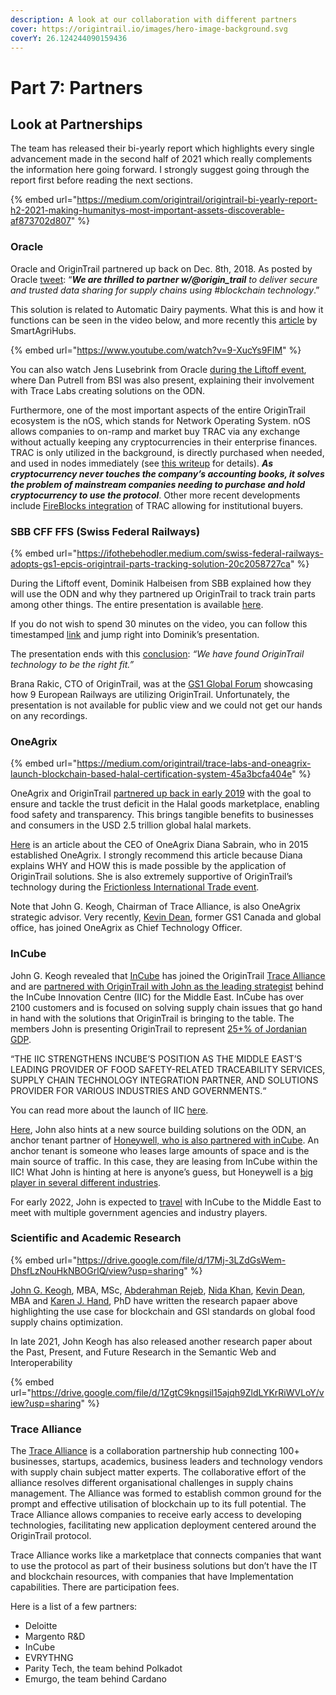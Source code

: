```yaml
---
description: A look at our collaboration with different partners
cover: https://origintrail.io/images/hero-image-background.svg
coverY: 26.124244090159436
---
```


# Part 7: Partners

## **Look at Partnerships**

The team has released their bi-yearly report which highlights every single advancement made in the second half of 2021 which really complements the information here going forward. I strongly suggest going through the report first before reading the next sections.

{% embed url="https://medium.com/origintrail/origintrail-bi-yearly-report-h2-2021-making-humanitys-most-important-assets-discoverable-af873702d807" %}

### **Oracle**

Oracle and OriginTrail partnered up back on Dec. 8th, 2018. As posted by Oracle [tweet](https://twitter.com/orclblockchain/status/1070678005763190784?lang=ar): “_**We are thrilled to partner w/@origin\_trail** to deliver secure and trusted data sharing for supply chains using #blockchain technology_.”

This solution is related to Automatic Dairy payments. What this is and how it functions can be seen in the video below, and more recently this [article](https://twitter.com/SmartAgriHubs/status/1458414682134523909) by SmartAgriHubs.

{% embed url="https://www.youtube.com/watch?v=9-XucYs9FIM" %}

You can also watch Jens Lusebrink from Oracle [during the Liftoff event](https://youtu.be/UfRWKTKJOFU), where Dan Putrell from BSI was also present, explaining their involvement with Trace Labs creating solutions on the ODN.

Furthermore, one of the most important aspects of the entire OriginTrail ecosystem is the nOS, which stands for Network Operating System. nOS allows companies to on-ramp and market buy TRAC via any exchange without actually keeping any cryptocurrencies in their enterprise finances. TRAC is only utilized in the background, is directly purchased when needed, and used in nodes immediately (see [this writeup](https://medium.com/origintrail/the-network-operating-system-liquidity-provisioning-system-part-1-uniswap-integration-b38e7ae75e76) for details). _**As cryptocurrency never touches the company’s accounting books, it solves the problem of mainstream companies needing to purchase and hold cryptocurrency to use the protocol**_. Other more recent developments include [FireBlocks integration](https://twitter.com/origin\_trail/status/1355183928089440256?lang=en) of TRAC allowing for institutional buyers.

### **SBB CFF FFS** (Swiss Federal Railways)

{% embed url="https://ifothebehodler.medium.com/swiss-federal-railways-adopts-gs1-epcis-origintrail-parts-tracking-solution-20c2058727ca" %}

During the Liftoff event, Dominik Halbeisen from SBB explained how they will use the ODN and why they partnered up OriginTrail to track train parts among other things. The entire presentation is available [here](https://youtu.be/Rzk-Z9lFaG0).

If you do not wish to spend 30 minutes on the video, you can follow this timestamped [link](https://youtu.be/Rzk-Z9lFaG0?t=168) and jump right into Dominik’s presentation.

The presentation ends with this [conclusion](https://youtu.be/Rzk-Z9lFaG0?t=845): _“We have found OriginTrail technology to be the right fit.”_

Brana Rakic, CTO of OriginTrail, was at the [GS1 Global Forum](https://twitter.com/origin\_trail/status/1366362319899525128?s=20) showcasing how 9 European Railways are utilizing OriginTrail. Unfortunately, the presentation is not available for public view and we could not get our hands on any recordings.

### **OneAgrix**

{% embed url="https://medium.com/origintrail/trace-labs-and-oneagrix-launch-blockchain-based-halal-certification-system-45a3bcfa404e" %}

OneAgrix and OriginTrail [partnered up back in early 2019](https://medium.com/origintrail/trace-labs-and-oneagrix-partner-up-to-enable-halal-product-traceability-on-the-blockchain-cde5dcb0efd1) with the goal to ensure and tackle the trust deficit in the Halal goods marketplace, enabling food safety and transparency. This brings tangible benefits to businesses and consumers in the USD 2.5 trillion global halal markets.

[Here](https://www.foodnavigator-asia.com/Article/2021/04/29/Tech-ambition-OneAgrix-has-dreams-of-being-the-first-halal-unicorn) is an article about the CEO of OneAgrix Diana Sabrain, who in 2015 established OneAgrix. I strongly recommend this article because Diana explains WHY and HOW this is made possible by the application of OriginTrail solutions. She is also extremely supportive of OriginTrail’s technology during the [Frictionless International Trade event](https://youtu.be/8dbpQVdUQ-4).

Note that John G. Keogh, Chairman of Trace Alliance, is also OneAgrix strategic advisor. Very recently, [Kevin Dean](https://www.halaltimes.com/oneagrix-appoints-kevin-dean-as-chief-technology-officer/), former GS1 Canada and global office, has joined OneAgrix as Chief Technology Officer.

### **InCube**

John G. Keogh revealed that [InCube](https://e-incube.ca/#/) has joined the OriginTrail [Trace Alliance](https://alliance.origintrail.io/members) and are [partnered with OriginTrail with John as the leading strategist](https://twitter.com/jgkeogh/status/1438133337273503751) behind the InCube Innovation Centre (IIC) for the Middle East. InCube has over 2100 customers and is focused on solving supply chain issues that go hand in hand with the solutions that OriginTrail is bringing to the table. The members John is presenting OriginTrail to represent [25+% of ](https://twitter.com/JGKeogh/status/1452903658606170115?s=20)[Jordanian GDP](https://twitter.com/JGKeogh/status/1452903658606170115?s=20).&#x20;

“THE IIC STRENGTHENS INCUBE’S POSITION AS THE MIDDLE EAST’S LEADING PROVIDER OF FOOD SAFETY-RELATED TRACEABILITY SERVICES, SUPPLY CHAIN TECHNOLOGY INTEGRATION PARTNER, AND SOLUTIONS PROVIDER FOR VARIOUS INDUSTRIES AND GOVERNMENTS.“

You can read more about the launch of IIC [here](https://e-incube.ca/#/NewsLetter/cnVrNjlO7D12YNKU0RoB).

[Here](https://twitter.com/JGKeogh/status/1438152505288916993?s=20), John also hints at a new source building solutions on the ODN, an anchor tenant partner of [Honeywell, who is also partnered with inCube](https://twitter.com/INCUBEFZCO/status/1452922835329064969?s=20). An anchor tenant is someone who leases large amounts of space and is the main source of traffic. In this case, they are leasing from InCube within the IIC! What John is hinting at here is anyone’s guess, but Honeywell is a [big player in several different industries](https://www.honeywell.com/us/en/industries/overview).

For early 2022, John is expected to [travel](https://twitter.com/JGKeogh/status/1475939221701468162) with InCube to the Middle East to meet with multiple government agencies and industry players.&#x20;

### **Scientific and Academic Research**

{% embed url="https://drive.google.com/file/d/17Mj-3LZdGsWem-DhsfLzNouHkNBOGrlQ/view?usp=sharing" %}

[John G. Keogh](https://pubmed.ncbi.nlm.nih.gov/?term=Keogh%20JG%5BAuthor%5D), MBA, MSc, [Abderahman Rejeb](https://pubmed.ncbi.nlm.nih.gov/?term=Rejeb%20A%5BAuthor%5D), [Nida Khan](https://pubmed.ncbi.nlm.nih.gov/?term=Khan%20N%5BAuthor%5D), [Kevin Dean](https://pubmed.ncbi.nlm.nih.gov/?term=Dean%20K%5BAuthor%5D), MBA and [Karen J. Hand](https://pubmed.ncbi.nlm.nih.gov/?term=Hand%20KJ%5BAuthor%5D), PhD have written the research papaer above highlighting the use case for blockchain and GSI standards on global food supply chains optimization.

In late 2021, John Keogh has also released another research paper about the Past, Present, and Future Research in the Semantic Web and Interoperability

{% embed url="https://drive.google.com/file/d/1ZgtC9kngsil15ajqh9ZldLYKrRiWVLoY/view?usp=sharing" %}

### **Trace Alliance**

The [Trace Alliance](https://alliance.origintrail.io/) is a collaboration partnership hub connecting 100+ businesses, startups, academics, business leaders and technology vendors with supply chain subject matter experts. The collaborative effort of the alliance resolves different organisational challenges in supply chains management. The Alliance was formed to establish common ground for the prompt and effective utilisation of blockchain up to its full potential. The Trace Alliance allows companies to receive early access to developing technologies, facilitating new application deployment centered around the OriginTrail protocol.

Trace Alliance works like a marketplace that connects companies that want to use the protocol as part of their business solutions but don’t have the IT and blockchain resources, with companies that have Implementation capabilities. There are participation fees.&#x20;

Here is a list of a few partners:

* Deloitte
* Margento R\&D
* InCube
* EVRYTHNG
* Parity Tech, the team behind Polkadot
* Emurgo, the team behind Cardano

